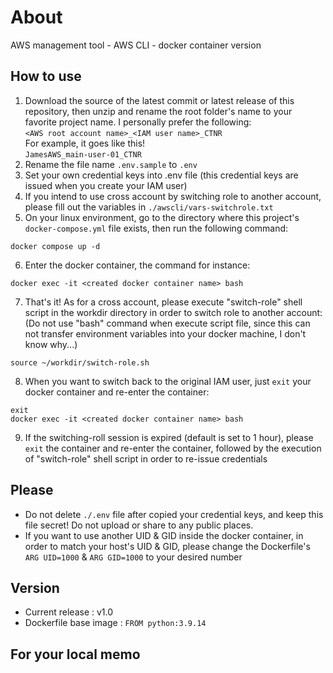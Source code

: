 # About
AWS management tool - AWS CLI - docker container version

## How to use
1. Download the source of the latest commit or latest release of this repository, then unzip and rename the root folder's name to your favorite project name. I personally prefer the following:  
`<AWS root account name>_<IAM user name>_CTNR`  
For example, it goes like this!  
`JamesAWS_main-user-01_CTNR`
2. Rename the file name `.env.sample` to `.env`
3. Set your own credential keys into .env file (this credential keys are issued when you create your IAM user)
4. If you intend to use cross account by switching role to another account, please fill out the variables in `./awscli/vars-switchrole.txt`
5. On your linux environment, go to the directory where this project's `docker-compose.yml` file exists, then run the following command:
```
docker compose up -d
```
6. Enter the docker container, the command for instance:
```
docker exec -it <created docker container name> bash
```
7. That's it! As for a cross account, please execute "switch-role" shell script in the workdir directory in order to switch role to another account:  
(Do not use "bash" command when execute script file, since this can not transfer environment variables into your docker machine, I don't know why...)
```
source ~/workdir/switch-role.sh
```
8. When you want to switch back to the original IAM user, just `exit` your docker container and re-enter the container:
```
exit
docker exec -it <created docker container name> bash
```
9. If the switching-roll session is expired (default is set to 1 hour), please `exit` the container and re-enter the container, followed by the execution of "switch-role" shell script in order to re-issue credentials

## Please
* Do not delete `./.env` file after copied your credential keys, and keep this file secret! Do not upload or share to any public places.
* If you want to use another UID & GID inside the docker container, in order to match your host's UID & GID, please change the Dockerfile's `ARG UID=1000` & `ARG GID=1000` to your desired number 

## Version
* Current release : v1.0
* Dockerfile base image : `FROM python:3.9.14`

## For your local memo
